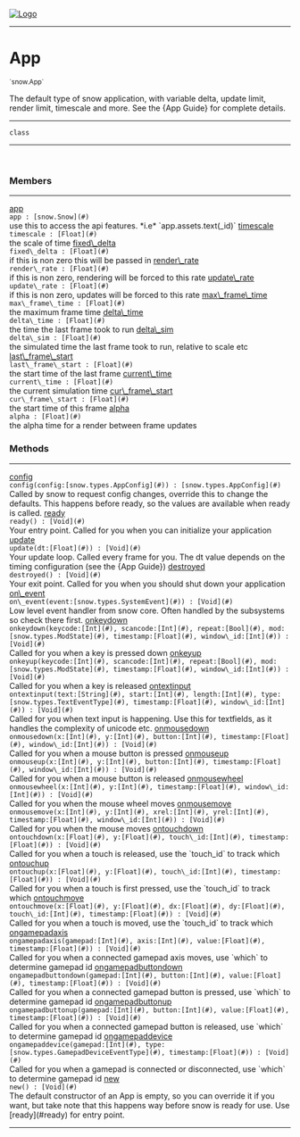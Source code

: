 
[![Logo](../../images/logo.png)](../../api/index.html)

---



<h1>App</h1>
<small>`snow.App`</small>

The default type of snow application, with variable delta, update limit, render limit, timescale and more. 
    See the {App Guide} for complete details.

---

`class`

---

&nbsp;
&nbsp;



<h3>Members</h3> <hr/><span class="member apipage">
                <a name="app"><a class="lift" href="#app">app</a></a><div class="clear"></div><code class="signature apipage">app : [snow.Snow](#)</code><br/></span>
            <span class="small_desc_flat">use this to access the api features. *i.e* `app.assets.text(_id)`</span><span class="member apipage">
                <a name="timescale"><a class="lift" href="#timescale">timescale</a></a><div class="clear"></div><code class="signature apipage">timescale : [Float](#)</code><br/></span>
            <span class="small_desc_flat">the scale of time</span><span class="member apipage">
                <a name="fixed_delta"><a class="lift" href="#fixed_delta">fixed\_delta</a></a><div class="clear"></div><code class="signature apipage">fixed\_delta : [Float](#)</code><br/></span>
            <span class="small_desc_flat">if this is non zero this will be passed in</span><span class="member apipage">
                <a name="render_rate"><a class="lift" href="#render_rate">render\_rate</a></a><div class="clear"></div><code class="signature apipage">render\_rate : [Float](#)</code><br/></span>
            <span class="small_desc_flat">if this is non zero, rendering will be forced to this rate</span><span class="member apipage">
                <a name="update_rate"><a class="lift" href="#update_rate">update\_rate</a></a><div class="clear"></div><code class="signature apipage">update\_rate : [Float](#)</code><br/></span>
            <span class="small_desc_flat">if this is non zero, updates will be forced to this rate</span><span class="member apipage">
                <a name="max_frame_time"><a class="lift" href="#max_frame_time">max\_frame\_time</a></a><div class="clear"></div><code class="signature apipage">max\_frame\_time : [Float](#)</code><br/></span>
            <span class="small_desc_flat">the maximum frame time</span><span class="member apipage">
                <a name="delta_time"><a class="lift" href="#delta_time">delta\_time</a></a><div class="clear"></div><code class="signature apipage">delta\_time : [Float](#)</code><br/></span>
            <span class="small_desc_flat">the time the last frame took to run</span><span class="member apipage">
                <a name="delta_sim"><a class="lift" href="#delta_sim">delta\_sim</a></a><div class="clear"></div><code class="signature apipage">delta\_sim : [Float](#)</code><br/></span>
            <span class="small_desc_flat">the simulated time the last frame took to run, relative to scale etc</span><span class="member apipage">
                <a name="last_frame_start"><a class="lift" href="#last_frame_start">last\_frame\_start</a></a><div class="clear"></div><code class="signature apipage">last\_frame\_start : [Float](#)</code><br/></span>
            <span class="small_desc_flat">the start time of the last frame</span><span class="member apipage">
                <a name="current_time"><a class="lift" href="#current_time">current\_time</a></a><div class="clear"></div><code class="signature apipage">current\_time : [Float](#)</code><br/></span>
            <span class="small_desc_flat">the current simulation time</span><span class="member apipage">
                <a name="cur_frame_start"><a class="lift" href="#cur_frame_start">cur\_frame\_start</a></a><div class="clear"></div><code class="signature apipage">cur\_frame\_start : [Float](#)</code><br/></span>
            <span class="small_desc_flat">the start time of this frame</span><span class="member apipage">
                <a name="alpha"><a class="lift" href="#alpha">alpha</a></a><div class="clear"></div><code class="signature apipage">alpha : [Float](#)</code><br/></span>
            <span class="small_desc_flat">the alpha time for a render between frame updates</span>





<h3>Methods</h3> <hr/><span class="method apipage">
            <a name="config"><a class="lift" href="#config">config</a></a> <div class="clear"></div><code class="signature apipage">config(config:[snow.types.AppConfig](#)<span></span>) : [snow.types.AppConfig](#)</code><br/><span class="small_desc_flat">Called by snow to request config changes, override this to change the defaults.
            This happens before ready, so the values are available when ready is called.</span>
        </span>
    <span class="method apipage">
            <a name="ready"><a class="lift" href="#ready">ready</a></a> <div class="clear"></div><code class="signature apipage">ready() : [Void](#)</code><br/><span class="small_desc_flat">Your entry point. Called for you when you can initialize your application</span>
        </span>
    <span class="method apipage">
            <a name="update"><a class="lift" href="#update">update</a></a> <div class="clear"></div><code class="signature apipage">update(dt:[Float](#)<span></span>) : [Void](#)</code><br/><span class="small_desc_flat">Your update loop. Called every frame for you. The dt value depends on the timing configuration (see the {App Guide})</span>
        </span>
    <span class="method apipage">
            <a name="destroyed"><a class="lift" href="#destroyed">destroyed</a></a> <div class="clear"></div><code class="signature apipage">destroyed() : [Void](#)</code><br/><span class="small_desc_flat">Your exit point. Called for you when you should shut down your application</span>
        </span>
    <span class="method apipage">
            <a name="on_event"><a class="lift" href="#on_event">on\_event</a></a> <div class="clear"></div><code class="signature apipage">on\_event(event:[snow.types.SystemEvent](#)<span></span>) : [Void](#)</code><br/><span class="small_desc_flat">Low level event handler from snow core. Often handled by the subsystems so check there first.</span>
        </span>
    <span class="method apipage">
            <a name="onkeydown"><a class="lift" href="#onkeydown">onkeydown</a></a> <div class="clear"></div><code class="signature apipage">onkeydown(keycode:[Int](#)<span></span>, scancode:[Int](#)<span></span>, repeat:[Bool](#)<span></span>, mod:[snow.types.ModState](#)<span></span>, timestamp:[Float](#)<span></span>, window\_id:[Int](#)<span></span>) : [Void](#)</code><br/><span class="small_desc_flat">Called for you when a key is pressed down</span>
        </span>
    <span class="method apipage">
            <a name="onkeyup"><a class="lift" href="#onkeyup">onkeyup</a></a> <div class="clear"></div><code class="signature apipage">onkeyup(keycode:[Int](#)<span></span>, scancode:[Int](#)<span></span>, repeat:[Bool](#)<span></span>, mod:[snow.types.ModState](#)<span></span>, timestamp:[Float](#)<span></span>, window\_id:[Int](#)<span></span>) : [Void](#)</code><br/><span class="small_desc_flat">Called for you when a key is released</span>
        </span>
    <span class="method apipage">
            <a name="ontextinput"><a class="lift" href="#ontextinput">ontextinput</a></a> <div class="clear"></div><code class="signature apipage">ontextinput(text:[String](#)<span></span>, start:[Int](#)<span></span>, length:[Int](#)<span></span>, type:[snow.types.TextEventType](#)<span></span>, timestamp:[Float](#)<span></span>, window\_id:[Int](#)<span></span>) : [Void](#)</code><br/><span class="small_desc_flat">Called for you when text input is happening. Use this for textfields, as it handles the complexity of unicode etc.</span>
        </span>
    <span class="method apipage">
            <a name="onmousedown"><a class="lift" href="#onmousedown">onmousedown</a></a> <div class="clear"></div><code class="signature apipage">onmousedown(x:[Int](#)<span></span>, y:[Int](#)<span></span>, button:[Int](#)<span></span>, timestamp:[Float](#)<span></span>, window\_id:[Int](#)<span></span>) : [Void](#)</code><br/><span class="small_desc_flat">Called for you when a mouse button is pressed</span>
        </span>
    <span class="method apipage">
            <a name="onmouseup"><a class="lift" href="#onmouseup">onmouseup</a></a> <div class="clear"></div><code class="signature apipage">onmouseup(x:[Int](#)<span></span>, y:[Int](#)<span></span>, button:[Int](#)<span></span>, timestamp:[Float](#)<span></span>, window\_id:[Int](#)<span></span>) : [Void](#)</code><br/><span class="small_desc_flat">Called for you when a mouse button is released</span>
        </span>
    <span class="method apipage">
            <a name="onmousewheel"><a class="lift" href="#onmousewheel">onmousewheel</a></a> <div class="clear"></div><code class="signature apipage">onmousewheel(x:[Int](#)<span></span>, y:[Int](#)<span></span>, timestamp:[Float](#)<span></span>, window\_id:[Int](#)<span></span>) : [Void](#)</code><br/><span class="small_desc_flat">Called for you when the mouse wheel moves</span>
        </span>
    <span class="method apipage">
            <a name="onmousemove"><a class="lift" href="#onmousemove">onmousemove</a></a> <div class="clear"></div><code class="signature apipage">onmousemove(x:[Int](#)<span></span>, y:[Int](#)<span></span>, xrel:[Int](#)<span></span>, yrel:[Int](#)<span></span>, timestamp:[Float](#)<span></span>, window\_id:[Int](#)<span></span>) : [Void](#)</code><br/><span class="small_desc_flat">Called for you when the mouse moves</span>
        </span>
    <span class="method apipage">
            <a name="ontouchdown"><a class="lift" href="#ontouchdown">ontouchdown</a></a> <div class="clear"></div><code class="signature apipage">ontouchdown(x:[Float](#)<span></span>, y:[Float](#)<span></span>, touch\_id:[Int](#)<span></span>, timestamp:[Float](#)<span></span>) : [Void](#)</code><br/><span class="small_desc_flat">Called for you when a touch is released, use the `touch_id` to track which</span>
        </span>
    <span class="method apipage">
            <a name="ontouchup"><a class="lift" href="#ontouchup">ontouchup</a></a> <div class="clear"></div><code class="signature apipage">ontouchup(x:[Float](#)<span></span>, y:[Float](#)<span></span>, touch\_id:[Int](#)<span></span>, timestamp:[Float](#)<span></span>) : [Void](#)</code><br/><span class="small_desc_flat">Called for you when a touch is first pressed, use the `touch_id` to track which</span>
        </span>
    <span class="method apipage">
            <a name="ontouchmove"><a class="lift" href="#ontouchmove">ontouchmove</a></a> <div class="clear"></div><code class="signature apipage">ontouchmove(x:[Float](#)<span></span>, y:[Float](#)<span></span>, dx:[Float](#)<span></span>, dy:[Float](#)<span></span>, touch\_id:[Int](#)<span></span>, timestamp:[Float](#)<span></span>) : [Void](#)</code><br/><span class="small_desc_flat">Called for you when a touch is moved, use the `touch_id` to track which</span>
        </span>
    <span class="method apipage">
            <a name="ongamepadaxis"><a class="lift" href="#ongamepadaxis">ongamepadaxis</a></a> <div class="clear"></div><code class="signature apipage">ongamepadaxis(gamepad:[Int](#)<span></span>, axis:[Int](#)<span></span>, value:[Float](#)<span></span>, timestamp:[Float](#)<span></span>) : [Void](#)</code><br/><span class="small_desc_flat">Called for you when a connected gamepad axis moves, use `which` to determine gamepad id</span>
        </span>
    <span class="method apipage">
            <a name="ongamepadbuttondown"><a class="lift" href="#ongamepadbuttondown">ongamepadbuttondown</a></a> <div class="clear"></div><code class="signature apipage">ongamepadbuttondown(gamepad:[Int](#)<span></span>, button:[Int](#)<span></span>, value:[Float](#)<span></span>, timestamp:[Float](#)<span></span>) : [Void](#)</code><br/><span class="small_desc_flat">Called for you when a connected gamepad button is pressed, use `which` to determine gamepad id</span>
        </span>
    <span class="method apipage">
            <a name="ongamepadbuttonup"><a class="lift" href="#ongamepadbuttonup">ongamepadbuttonup</a></a> <div class="clear"></div><code class="signature apipage">ongamepadbuttonup(gamepad:[Int](#)<span></span>, button:[Int](#)<span></span>, value:[Float](#)<span></span>, timestamp:[Float](#)<span></span>) : [Void](#)</code><br/><span class="small_desc_flat">Called for you when a connected gamepad button is released, use `which` to determine gamepad id</span>
        </span>
    <span class="method apipage">
            <a name="ongamepaddevice"><a class="lift" href="#ongamepaddevice">ongamepaddevice</a></a> <div class="clear"></div><code class="signature apipage">ongamepaddevice(gamepad:[Int](#)<span></span>, type:[snow.types.GamepadDeviceEventType](#)<span></span>, timestamp:[Float](#)<span></span>) : [Void](#)</code><br/><span class="small_desc_flat">Called for you when a gamepad is connected or disconnected, use `which` to determine gamepad id</span>
        </span>
    <span class="method apipage">
            <a name="new"><a class="lift" href="#new">new</a></a> <div class="clear"></div><code class="signature apipage">new() : [Void](#)</code><br/><span class="small_desc_flat">The default constructor of an App is empty, so you can override it if you want, but take note that this happens way before snow is ready for use. Use [ready](#ready) for entry point.</span>
        </span>
    





---

&nbsp;
&nbsp;
&nbsp;
&nbsp;
